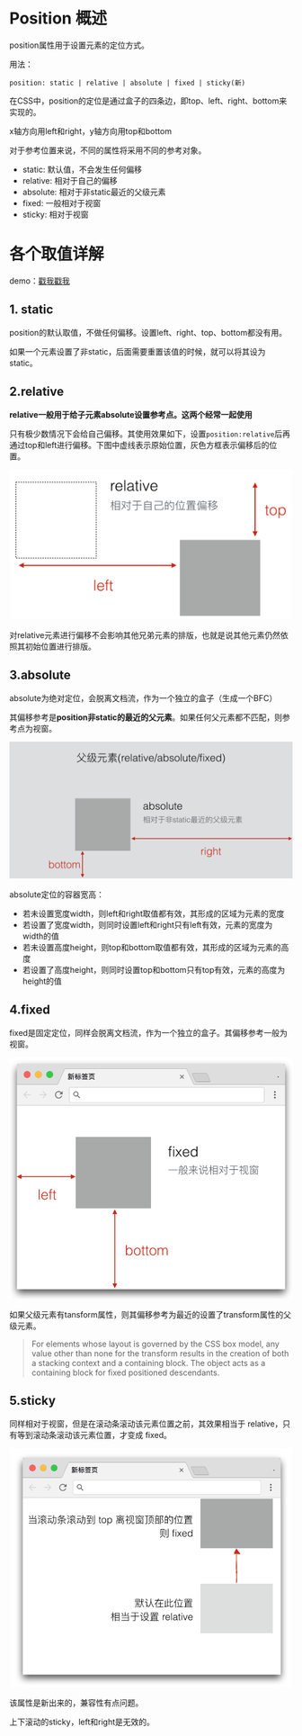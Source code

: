 # Position 概述

position属性用于设置元素的定位方式。

用法：

```
position: static | relative | absolute | fixed | sticky(新)
```

在CSS中，position的定位是通过盒子的四条边，即top、left、right、bottom来实现的。

x轴方向用left和right，y轴方向用top和bottom

对于参考位置来说，不同的属性将采用不同的参考对象。

* static: 默认值，不会发生任何偏移
* relative: 相对于自己的偏移
* absolute: 相对于非static最近的父级元素
* fixed: 一般相对于视窗
* sticky: 相对于视窗

# 各个取值详解

demo：[戳我戳我]()

## 1. static

position的默认取值，不做任何偏移。设置left、right、top、bottom都没有用。

如果一个元素设置了非static，后面需要重置该值的时候，就可以将其设为static。

## 2.relative

**relative一般用于给子元素absolute设置参考点。这两个经常一起使用**

只有极少数情况下会给自己偏移。其使用效果如下，设置```position:relative```后再通过top和left进行偏移。下图中虚线表示原始位置，灰色方框表示偏移后的位置。

![relative](img/position/relative.png)

对relative元素进行偏移不会影响其他兄弟元素的排版，也就是说其他元素仍然依照其初始位置进行排版。

## 3.absolute

absolute为绝对定位，会脱离文档流，作为一个独立的盒子（生成一个BFC）

其偏移参考是**position非static的最近的父元素**。如果任何父元素都不匹配，则参考点为视窗。

![relative](img/position/absolute.png)

absolute定位的容器宽高：

* 若未设置宽度width，则left和right取值都有效，其形成的区域为元素的宽度
* 若设置了宽度width，则同时设置left和right只有left有效，元素的宽度为width的值
* 若未设置高度height，则top和bottom取值都有效，其形成的区域为元素的高度
* 若设置了高度height，则同时设置top和bottom只有top有效，元素的高度为height的值

## 4.fixed

fixed是固定定位，同样会脱离文档流，作为一个独立的盒子。其偏移参考一般为视窗。

![relative](img/position/fixed.png)

如果父级元素有tansform属性，则其偏移参考为最近的设置了transform属性的父级元素。

> For elements whose layout is governed by the CSS box model, any value other than none for the transform results in the creation of both a stacking context and a containing block. The object acts as a containing block for fixed positioned descendants.

## 5.sticky

同样相对于视窗，但是在滚动条滚动该元素位置之前，其效果相当于 relative，只有等到滚动条滚动该元素位置，才变成 fixed。

![relative](img/position/sticky.png)

该属性是新出来的，兼容性有点问题。

上下滚动的sticky，left和right是无效的。

